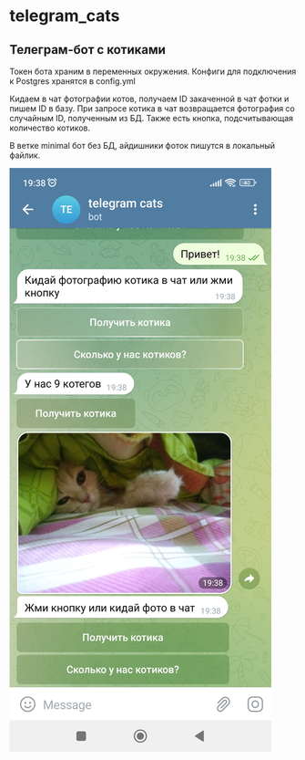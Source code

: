 # telegram_cats
## Телеграм-бот с котиками


Токен бота храним в переменных окружения.
Конфиги для подключения к Postgres хранятся в config.yml


Кидаем в чат фотографии котов, получаем ID закаченной в чат фотки и пишем ID в базу.
При запросе котика в чат возвращается фотография со случайным ID, полученным из БД.
Также есть кнопка, подсчитывающая количество котиков.

В ветке minimal бот без БД, айдишники фоток пишутся в локальный файлик.

![screen shot](images/screenshot.jpg)
